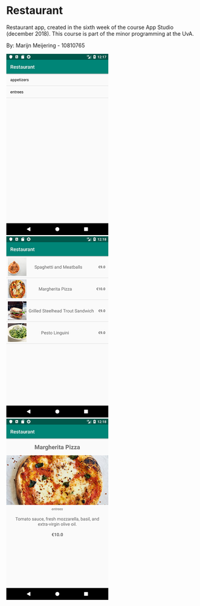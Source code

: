 # Restaurant

Restaurant app, created in the sixth week of the course App Studio (december 2018).
This course is part of the minor programming at the UvA.

By: Marijn Meijering - 10810765

![App1 Restaurant](https://github.com/10810765/Restaurant/blob/master/doc/Restaurant_1.png)
![App2 Restaurant](https://github.com/10810765/Restaurant/blob/master/doc/Restaurant_2.png)
![App3 Restaurant](https://github.com/10810765/Restaurant/blob/master/doc/Restaurant_3.png)

